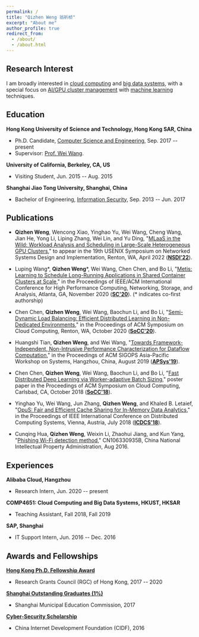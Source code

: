 ```yaml
---
permalink: /
title: "Qizhen Weng 翁祈桢"
excerpt: "About me"
author_profile: true
redirect_from: 
  - /about/
  - /about.html
---
```


## Research Interest
I am broadly interested in <u>cloud computing</u> and <u>big data systems</u>, with a special focus on <u>AI/GPU cluster management</u> with <u>machine learning</u> techniques.


## Education
**Hong Kong University of Science and Technology, Hong Kong SAR, China**
- Ph.D. Candidate, [Computer Science and Engineering](https://cse.ust.hk/), Sep. 2017 -- present
- Supervisor: [Prof. Wei Wang](https://www.cse.ust.hk/~weiwa/).

**University of California, Berkeley, CA, US**
- Visiting Student, Jun. 2015 -- Aug. 2015

**Shanghai Jiao Tong University, Shanghai, China**
- Bachelor of Engineering, [Information Security](https://infosec.sjtu.edu.cn/), Sep. 2013 -- Jun. 2017


## Publications
- **Qizhen Weng**, Wencong Xiao, Yinghao Yu, Wei Wang, Cheng Wang, Jian He, Yong Li, Liping Zhang, Wei Lin, and Yu Ding, "[MLaaS in the Wild: Workload Analysis and Scheduling in Large-Scale Heterogeneous GPU Clusters]()," to appear in the 19th USENIX Symposium on Networked Systems Design and Implementation,
Renton, WA, April 2022 ([**NSDI'22**](https://www.usenix.org/conference/nsdi22/)).

- Luping Wang\*, **Qizhen Weng**\*, Wei Wang, Chen Chen, and Bo Li,
"[Metis: Learning to Schedule Long-Running Applications in Shared Container Clusters at Scale](https://qzweng.github.io/files/2020SC-Metis-Wang_Weng.pdf),"
in the Proceedings of IEEE/ACM International Conference for High Performance Computing, Networking, Storage, and Analysis,
Atlanta, GA, November 2020 ([**SC'20**](https://sc20.supercomputing.org/)). (\* indicates co-first authorship)

- Chen Chen, **Qizhen Weng**, Wei Wang, Baochun Li, and Bo Li,
"[Semi-Dynamic Load Balancing: Efficient Distributed Learning in Non-Dedicated Environments](https://qzweng.github.io/files/2020SoCC-LBBSP-Chen.pdf),"
in the Proceedings of ACM Symposium on Cloud Computing,
Renton, WA, October 2020 ([**SoCC'20**](https://acmsocc.github.io/2020/)).

- Huangshi Tian, **Qizhen Weng**, and Wei Wang,
"[Towards Framework-Independent, Non-Intrusive Performance Characterization for Dataflow Computation](https://qzweng.github.io/files/2019ApSys-Perf-Tian.pdf),"
in the Proceedings of ACM SIGOPS Asia-Pacific Workshop on Systems,
Hangzhou, China, August 2019 ([**APSys'19**](https://icsr.zju.edu.cn/apsys2019/)).

- Chen Chen, **Qizhen Weng**, Wei Wang, Baochun Li, and Bo Li,
"[Fast Distributed Deep Learning via Worker-adaptive Batch Sizing](https://qzweng.github.io/files/2018SoCC-LBBSP-Chen.pdf)," poster
paper in the Proceedings of ACM Symposium on Cloud Computing,
Carlsbad, CA, October 2018 ([**SoCC'18**](https://acmsocc.github.io/2018/)).

- Yinghao Yu, Wei Wang, Jun Zhang, **Qizhen Weng**, and Khaled B. Letaief,
"[OpuS: Fair and Efficient Cache Sharing for In-Memory Data Analytics](https://qzweng.github.io/files/2018ICDCS-OpuS-Yu.pdf),"
in the Proceedings of IEEE International Conference on Distributed Computing
Systems, Vienna, Austria, July 2018 ([**ICDCS'18**](https://icdcs2018.ocg.at/)).

- Cunqing Hua, **Qizhen Weng**, Weixin Li, Zhaohui Jiang, and Kun Yang,
"[Phishing Wi-Fi detection method](https://qzweng.github.io/files/2016CNPatent-Phishing-CN106330935B-Hua.pdf),"
CN106330935B, China National Intellectual Property Administration, Aug 2016.


## Experiences
**Alibaba Cloud, Hangzhou**
- Research Intern, Jun. 2020 -- present

**COMP4651: Cloud Computing and Big Data Systems, HKUST, HKSAR**
- Teaching Assistant, Fall 2018, Fall 2019

**SAP, Shanghai**
- IT Support Intern, Jun. 2016 -- Dec. 2016


## Awards and Fellowships
**[Hong Kong Ph.D. Fellowship Award](https://cerg1.ugc.edu.hk/hkpfs/index.html)**
- Research Grants Council (RGC) of Hong Kong, 2017 -- 2020

**[Shanghai Outstanding Graduates (1%)](http://xsb.seiee.sjtu.edu.cn/xsb/info/12484.htm)**
- Shanghai Municipal Education Commission, 2017

**[Cyber-Security Scholarship](http://www.cidf.net/2016-05/20/c_1118905072.htm)**
- China Internet Development Foundation (CIDF), 2016
